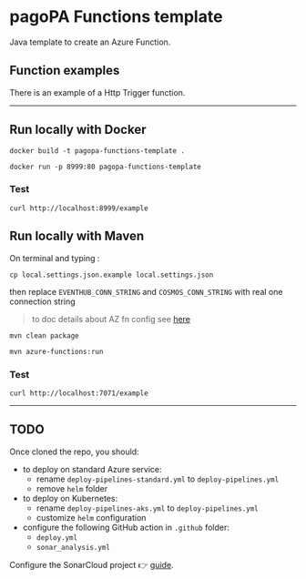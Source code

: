 # pagoPA Functions template

Java template to create an Azure Function.

## Function examples
There is an example of a Http Trigger function.

---

## Run locally with Docker
`docker build -t pagopa-functions-template .`

`docker run -p 8999:80 pagopa-functions-template`

### Test
`curl http://localhost:8999/example`

## Run locally with Maven

On terminal and  typing :

`cp local.settings.json.example local.settings.json`

then replace `EVENTHUB_CONN_STRING` and `COSMOS_CONN_STRING` with real one connection string
> to doc details about AZ fn config see [here](https://stackoverflow.com/questions/62669672/azure-functions-what-is-the-purpose-of-having-host-json-and-local-settings-jso)

`mvn clean package`

`mvn azure-functions:run`

### Test
`curl http://localhost:7071/example` 

---


## TODO
Once cloned the repo, you should:
- to deploy on standard Azure service:
  - rename `deploy-pipelines-standard.yml` to `deploy-pipelines.yml`
  - remove `helm` folder
- to deploy on Kubernetes:
  - rename `deploy-pipelines-aks.yml` to `deploy-pipelines.yml`
  - customize `helm` configuration
- configure the following GitHub action in `.github` folder: 
  - `deploy.yml`
  - `sonar_analysis.yml`

Configure the SonarCloud project :point_right: [guide](https://pagopa.atlassian.net/wiki/spaces/DEVOPS/pages/147193860/SonarCloud+experimental).